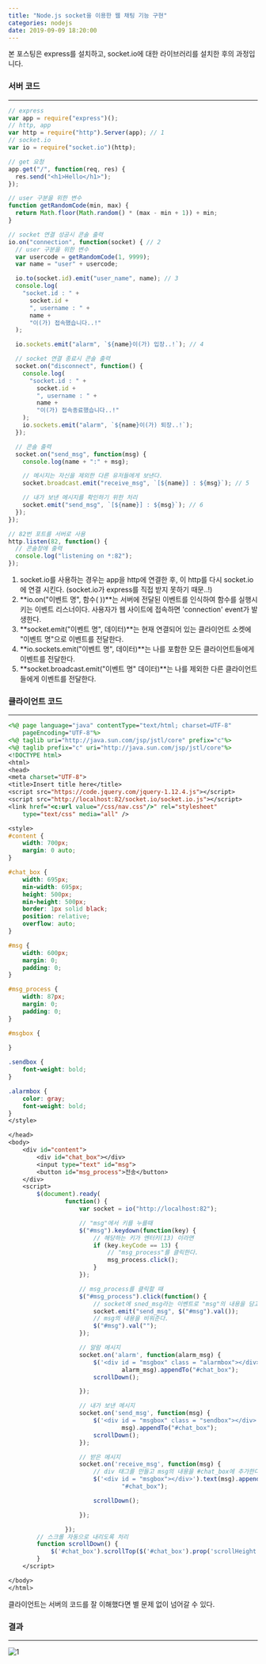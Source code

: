 ```yaml
---
title: "Node.js socket을 이용한 웹 채팅 기능 구현"
categories: nodejs
date: 2019-09-09 18:20:00
---
```


본 포스팅은 express를 설치하고, socket.io에 대한 라이브러리를 설치한 후의 과정입니다.



### **서버 코드**

------

```javascript
// express
var app = require("express")();
// http, app
var http = require("http").Server(app); // 1
// socket.io
var io = require("socket.io")(http);

// get 요청
app.get("/", function(req, res) {
  res.send("<h1>Hello</h1>");
});

// user 구분을 위한 변수
function getRandomCode(min, max) {
  return Math.floor(Math.random() * (max - min + 1)) + min;
}

// socket 연결 성공시 콘솔 출력
io.on("connection", function(socket) { // 2
  // user 구분을 위한 변수
  var usercode = getRandomCode(1, 9999);
  var name = "user" + usercode;

  io.to(socket.id).emit("user_name", name); // 3
  console.log(
    "socket.id : " +
      socket.id +
      ", username : " +
      name +
      "이(가) 접속했습니다..!"
  );

  io.sockets.emit("alarm", `${name}이(가) 입장..!`); // 4

  // socket 연결 종료시 콘솔 출력
  socket.on("disconnect", function() {
    console.log(
      "socket.id : " +
        socket.id +
        ", username : " +
        name +
        "이(가) 접속종료했습니다..!"
    );
    io.sockets.emit("alarm", `${name}이(가) 퇴장..!`);
  });

  // 콘솔 출력
  socket.on("send_msg", function(msg) {
    console.log(name + ":" + msg);

    // 메시지는 자신을 제외한 다른 유저들에게 보낸다.
    socket.broadcast.emit("receive_msg", `[${name}] : ${msg}`); // 5

    // 내가 보낸 메시지를 확인하기 위한 처리
    socket.emit("send_msg", `[${name}] : ${msg}`); // 6
  });
});

// 82번 포트를 서버로 사용
http.listen(82, function() {
  // 콘솔창에 출력
  console.log("listening on *:82");
});

```



1. socket.io를 사용하는 경우는 app을  http에 연결한 후, 이 http를 다시 socket.io에 연결 시킨다. (socket.io가 express를 직접 받지 못하기 때문..!)
2. **io.on("이벤트 명", 함수( ))**는 서버에 전달된 이벤트를 인식하여 함수를 실행시키는 이벤트 리스너이다. 사용자가 웹 사이트에 접속하면 'connection' event가 발생한다.
3. **socket.emit("이벤트 명", 데이터)**는 현재 연결되어 있는 클라이언트 소켓에 "이벤트 명"으로 이벤트를 전달한다.
4. **io.sockets.emit("이벤트 명", 데이터)**는 나를 포함한 모든 클라이언트들에게 이벤트를 전달한다.
5. **socket.broadcast.emit("이벤트 명" 데이터)**는 나를 제외한 다른 클라이언트들에게 이벤트를 전달한다.





### **클라이언트 코드**

------

```jsp
<%@ page language="java" contentType="text/html; charset=UTF-8"
	pageEncoding="UTF-8"%>
<%@ taglib uri="http://java.sun.com/jsp/jstl/core" prefix="c"%>
<%@ taglib prefix="c" uri="http://java.sun.com/jsp/jstl/core"%>
<!DOCTYPE html>
<html>
<head>
<meta charset="UTF-8">
<title>Insert title here</title>
<script src="https://code.jquery.com/jquery-1.12.4.js"></script>
<script src="http://localhost:82/socket.io/socket.io.js"></script>
<link href="<c:url value="/css/nav.css"/>" rel="stylesheet"
	type="text/css" media="all" />

<style>
#content {
	width: 700px;
	margin: 0 auto;
}

#chat_box {
	width: 695px;
	min-width: 695px;
	height: 500px;
	min-height: 500px;
	border: 1px solid black;
	position: relative;
	overflow: auto;
}

#msg {
	width: 600px;
	margin: 0;
	padding: 0;
}

#msg_process {
	width: 87px;
	margin: 0;
	padding: 0;
}

#msgbox {
	
}

.sendbox {
	font-weight: bold;
}

.alarmbox {
	color: gray;
	font-weight: bold;
}
</style>

</head>
<body>
	<div id="content">
		<div id="chat_box"></div>
		<input type="text" id="msg">
		<button id="msg_process">전송</button>
	</div>
	<script>
		$(document).ready(
				function() {
					var socket = io("http://localhost:82");

					// "msg"에서 키를 누를때
					$("#msg").keydown(function(key) {
						// 해당하는 키가 엔터키(13) 이라면
						if (key.keyCode == 13) {
							// "msg_process"를 클릭한다.
							msg_process.click();
						}
					});

					// msg_process를 클릭할 때
					$("#msg_process").click(function() {
						// socket에 sned_msg라는 이벤트로 "msg"의 내용을 담고 전송한다.
						socket.emit("send_msg", $("#msg").val());
						// msg의 내용을 비워준다.
						$("#msg").val("");
					});

					// 알람 메시지
					socket.on('alarm', function(alarm_msg) {
						$('<div id = "msgbox" class = "alarmbox"></div>').text(
								alarm_msg).appendTo("#chat_box");
						scrollDown();

					});

					// 내가 보낸 메시지
					socket.on('send_msg', function(msg) {
						$('<div id = "msgbox" class = "sendbox"></div>').text(
								msg).appendTo("#chat_box");
						scrollDown();
					});

					// 받은 메시지
					socket.on('receive_msg', function(msg) {
						// div 태그를 만들고 msg의 내용을 #chat_box에 추가한다.
						$('<div id = "msgbox"></div>').text(msg).appendTo(
								"#chat_box");

						scrollDown();

					});

				});
		// 스크롤 자동으로 내리도록 처리
		function scrollDown() {
			$('#chat_box').scrollTop($('#chat_box').prop('scrollHeight'));
		}
	</script>

</body>
</html>
```





클라이언트는 서버의 코드를 잘 이해했다면 별 문제 없이 넘어갈 수 있다.



### 결과

------

![1](/assets/images/posts/2019-09-09-nodejs-socket/screen.PNG)